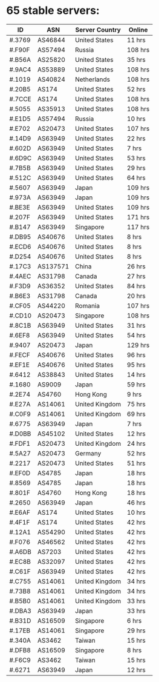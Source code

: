 # 65 stable servers:

| ID | ASN | Server Country | Online |
| ------ | ------ | ------ | ------ |
| #.3769 | AS46844 | United States | 11 hrs |
| #.F90F | AS57494 | Russia | 108 hrs |
| #.B56A | AS25820 | United States | 35 hrs |
| #.9AC4 | AS53889 | United States | 108 hrs |
| #.1019 | AS40824 | Netherlands | 108 hrs |
| #.20B5 | AS174 | United States | 52 hrs |
| #.7CCE | AS174 | United States | 108 hrs |
| #.5055 | AS35913 | United States | 108 hrs |
| #.E1D5 | AS57494 | Russia | 10 hrs |
| #.E702 | AS20473 | United States | 107 hrs |
| #.14D9 | AS63949 | United States | 22 hrs |
| #.602D | AS63949 | United States | 7 hrs |
| #.6D9C | AS63949 | United States | 53 hrs |
| #.7B5B | AS63949 | United States | 29 hrs |
| #.512C | AS63949 | United States | 64 hrs |
| #.5607 | AS63949 | Japan | 109 hrs |
| #.973A | AS63949 | Japan | 109 hrs |
| #.BE3E | AS63949 | United States | 109 hrs |
| #.207F | AS63949 | United States | 171 hrs |
| #.B147 | AS63949 | Singapore | 117 hrs |
| #.DB95 | AS40676 | United States | 8 hrs |
| #.ECD6 | AS40676 | United States | 8 hrs |
| #.D254 | AS40676 | United States | 8 hrs |
| #.17C3 | AS137571 | China | 26 hrs |
| #.4AEC | AS31798 | Canada | 27 hrs |
| #.F3D9 | AS36352 | United States | 84 hrs |
| #.B6E3 | AS31798 | Canada | 20 hrs |
| #.CF05 | AS44220 | Romania | 107 hrs |
| #.CD10 | AS20473 | Singapore | 108 hrs |
| #.8C1B | AS63949 | United States | 31 hrs |
| #.6EF8 | AS63949 | United States | 54 hrs |
| #.9407 | AS20473 | Japan | 129 hrs |
| #.FECF | AS40676 | United States | 96 hrs |
| #.EF1E | AS40676 | United States | 95 hrs |
| #.6412 | AS38843 | United States | 14 hrs |
| #.1680 | AS9009 | Japan | 59 hrs |
| #.2E74 | AS4760 | Hong Kong | 9 hrs |
| #.E27A | AS14061 | United Kingdom | 75 hrs |
| #.C0F9 | AS14061 | United Kingdom | 69 hrs |
| #.6775 | AS63949 | Japan | 7 hrs |
| #.D0BB | AS45102 | United States | 12 hrs |
| #.FDF1 | AS20473 | United Kingdom | 24 hrs |
| #.5A27 | AS20473 | Germany | 52 hrs |
| #.2217 | AS20473 | United States | 51 hrs |
| #.EF0D | AS4785 | Japan | 18 hrs |
| #.8569 | AS4785 | Japan | 18 hrs |
| #.801F | AS4760 | Hong Kong | 18 hrs |
| #.2650 | AS63949 | Japan | 46 hrs |
| #.E6AF | AS174 | United States | 10 hrs |
| #.4F1F | AS174 | United States | 42 hrs |
| #.12A1 | AS54290 | United States | 42 hrs |
| #.F076 | AS46562 | United States | 42 hrs |
| #.A6DB | AS7203 | United States | 42 hrs |
| #.EC8B | AS32097 | United States | 42 hrs |
| #.C61F | AS63949 | United States | 42 hrs |
| #.C755 | AS14061 | United Kingdom | 34 hrs |
| #.73B8 | AS14061 | United Kingdom | 34 hrs |
| #.B5B0 | AS14061 | United Kingdom | 33 hrs |
| #.DBA3 | AS63949 | Japan | 33 hrs |
| #.B31D | AS16509 | Singapore | 6 hrs |
| #.17EB | AS14061 | Singapore | 29 hrs |
| #.340A | AS3462 | Taiwan | 15 hrs |
| #.DFB8 | AS16509 | Singapore | 8 hrs |
| #.F6C9 | AS3462 | Taiwan | 15 hrs |
| #.6271 | AS63949 | Japan | 12 hrs |

